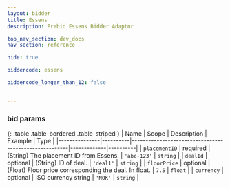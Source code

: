 ```yaml
---
layout: bidder
title: Essens
description: Prebid Essens Bidder Adaptor

top_nav_section: dev_docs
nav_section: reference

hide: true

biddercode: essens

biddercode_longer_than_12: false


---
```


### bid params

{: .table .table-bordered .table-striped }
| Name          | Scope    | Description                                           | Example     | Type     |
|---------------|----------|-------------------------------------------------------|-------------|----------|
| `placementID` | required | (String) The placement ID from Essens.                | `'abc-123'` | `string` |
| `dealId`      | optional | (String) ID of deal.                                  | `'deal1'`   | `string` |
| `floorPrice`  | optional | (Float) Floor price corresponding the deal. In float. | `7.5`       | `float`  |
| `currency`    | optional | ISO currency string                                   | `'NOK'`     | `string` |
